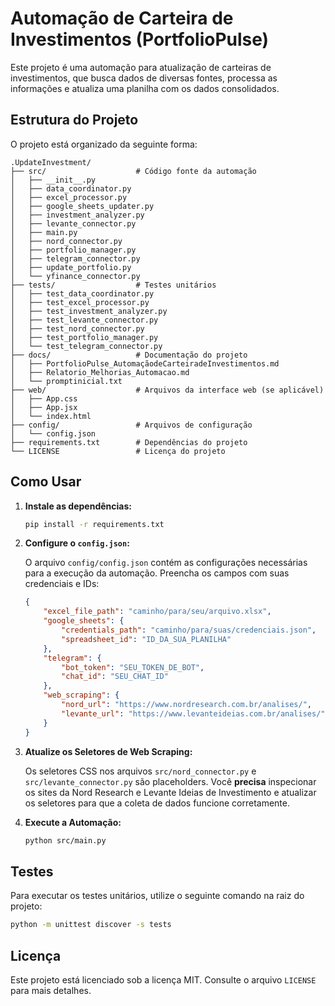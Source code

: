 # Automação de Carteira de Investimentos (PortfolioPulse)

Este projeto é uma automação para atualização de carteiras de investimentos, que busca dados de diversas fontes, processa as informações e atualiza uma planilha com os dados consolidados.

## Estrutura do Projeto

O projeto está organizado da seguinte forma:

```
.UpdateInvestment/
├── src/                    # Código fonte da automação
│   ├── __init__.py
│   ├── data_coordinator.py
│   ├── excel_processor.py
│   ├── google_sheets_updater.py
│   ├── investment_analyzer.py
│   ├── levante_connector.py
│   ├── main.py
│   ├── nord_connector.py
│   ├── portfolio_manager.py
│   ├── telegram_connector.py
│   ├── update_portfolio.py
│   └── yfinance_connector.py
├── tests/                  # Testes unitários
│   ├── test_data_coordinator.py
│   ├── test_excel_processor.py
│   ├── test_investment_analyzer.py
│   ├── test_levante_connector.py
│   ├── test_nord_connector.py
│   ├── test_portfolio_manager.py
│   └── test_telegram_connector.py
├── docs/                   # Documentação do projeto
│   ├── PortfolioPulse_AutomaçãodeCarteiradeInvestimentos.md
│   ├── Relatorio_Melhorias_Automacao.md
│   └── promptinicial.txt
├── web/                    # Arquivos da interface web (se aplicável)
│   ├── App.css
│   ├── App.jsx
│   └── index.html
├── config/                 # Arquivos de configuração
│   └── config.json
├── requirements.txt        # Dependências do projeto
└── LICENSE                 # Licença do projeto
```

## Como Usar

1.  **Instale as dependências:**

    ```bash
    pip install -r requirements.txt
    ```

2.  **Configure o `config.json`:**

    O arquivo `config/config.json` contém as configurações necessárias para a execução da automação. Preencha os campos com suas credenciais e IDs:

    ```json
    {
        "excel_file_path": "caminho/para/seu/arquivo.xlsx",
        "google_sheets": {
            "credentials_path": "caminho/para/suas/credenciais.json",
            "spreadsheet_id": "ID_DA_SUA_PLANILHA"
        },
        "telegram": {
            "bot_token": "SEU_TOKEN_DE_BOT",
            "chat_id": "SEU_CHAT_ID"
        },
        "web_scraping": {
            "nord_url": "https://www.nordresearch.com.br/analises/",
            "levante_url": "https://www.levanteideias.com.br/analises/"
        }
    }
    ```

3.  **Atualize os Seletores de Web Scraping:**

    Os seletores CSS nos arquivos `src/nord_connector.py` e `src/levante_connector.py` são placeholders. Você **precisa** inspecionar os sites da Nord Research e Levante Ideias de Investimento e atualizar os seletores para que a coleta de dados funcione corretamente.

4.  **Execute a Automação:**

    ```bash
    python src/main.py
    ```

## Testes

Para executar os testes unitários, utilize o seguinte comando na raiz do projeto:

```bash
python -m unittest discover -s tests
```

## Licença

Este projeto está licenciado sob a licença MIT. Consulte o arquivo `LICENSE` para mais detalhes.

